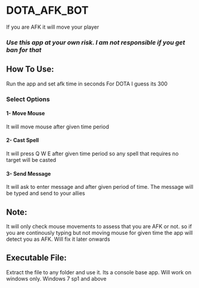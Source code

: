 # DOTA_AFK_BOT
 If you are AFK it will move your player

### _Use this app at your own risk. I am not responsible if you get ban for that_


## How To Use:
Run the app and set afk time in seconds For DOTA I guess its 300

### Select Options

#### 1- Move Mouse

It will move mouse after given time period

#### 2- Cast Spell

It will press Q W E after given time period so any spell that requires no target will be casted

#### 3- Send Message

It will ask to enter message and after given period of time. The message will be typed and send to your allies

## Note:
It will only check mouse movements to assess that you are AFK or not. so if you are continously typing but not moving mouse for given time the app will detect you as AFK. Will fix it later onwards


## Executable File:
Extract the file to any folder and use it. Its a console base app. Will work on windows only. Windows 7 sp1 and above
